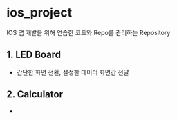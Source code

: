 # ios_project

IOS 앱 개발을 위해 연습한 코드와 Repo를 관리하는 Repository

## 1. LED Board
- 간단한 화면 전환, 설정한 데이터 화면간 전달

## 2. Calculator
- 
